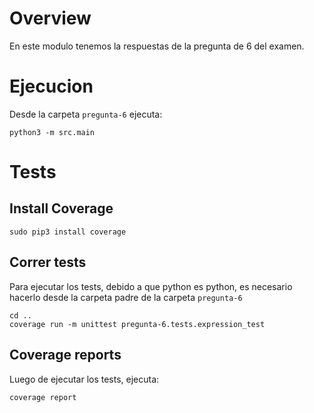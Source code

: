 # Overview

En este modulo tenemos la respuestas de la pregunta de 6 del examen.

# Ejecucion

Desde la carpeta `pregunta-6` ejecuta:

```
python3 -m src.main
```

# Tests

## Install Coverage

```
sudo pip3 install coverage
```

## Correr tests

Para ejecutar los tests, debido a que python es python, es necesario hacerlo desde la carpeta padre de la carpeta `pregunta-6`

```
cd ..
coverage run -m unittest pregunta-6.tests.expression_test
```

## Coverage reports

Luego de ejecutar los tests, ejecuta:

```
coverage report
```
